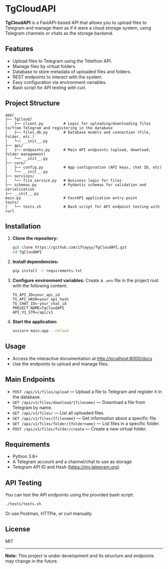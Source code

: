 # TgCloudAPI

**TgCloudAPI** is a FastAPI-based API that allows you to upload files to Telegram and manage them as if it were a cloud storage system, using Telegram channels or chats as the storage backend.

## Features

- Upload files to Telegram using the Telethon API.
- Manage files by virtual folders.
- Database to store metadata of uploaded files and folders.
- REST endpoints to interact with the system.
- Easy configuration via environment variables.
- Bash script for API testing with curl.

## Project Structure

```
app/
├── TgCloud/
│   ├── client.py         # Logic for uploading/downloading files to/from Telegram and registering in the database
│   ├── files_db.py       # Database models and connection (File, Folder, etc.)
│   └── __init__.py
├── api/
│   ├── endpoints.py      # Main API endpoints (upload, download, folder management)
│   └── __init__.py
├── core/
│   ├── config.py         # App configuration (API keys, chat ID, etc)
│   └── __init__.py
├── services/
│   └── file_service.py   # Business logic for files
├── schemas.py            # Pydantic schemas for validation and serialization
├── __init__.py
main.py                   # FastAPI application entry point
tests/
│   └── tests.sh          # Bash script for API endpoint testing with curl
```

## Installation

1. **Clone the repository:**
   ```bash
   git clone https://github.com/17tayyy/TgCloudAPI.git
   cd TgCloudAPI
   ```

2. **Install dependencies:**
   ```bash
   pip install -r requirements.txt
   ```

3. **Configure environment variables:**
   Create a `.env` file in the project root with the following content:
   ```
   TG_API_ID=your_api_id
   TG_API_HASH=your_api_hash
   TG_CHAT_ID=-your_chat_id
   PROJECT_NAME=TgCloudAPI
   API_V1_STR=/api/v1
   ```

4. **Start the application:**
   ```bash
   uvicorn main:app --reload
   ```

## Usage

- Access the interactive documentation at [http://localhost:8000/docs](http://localhost:8000/docs)
- Use the endpoints to upload and manage files.

## Main Endpoints

- `POST /api/v1/files/upload` — Upload a file to Telegram and register it in the database.
- `GET /api/v1/files/download/{filename}` — Download a file from Telegram by name.
- `GET /api/v1/files/` — List all uploaded files.
- `GET /api/v1/files/{filename}` — Get information about a specific file.
- `GET /api/v1/files/folder/{foldername}` — List files in a specific folder.
- `POST /api/v1/files/folder/create` — Create a new virtual folder.

## Requirements

- Python 3.8+
- A Telegram account and a channel/chat to use as storage
- Telegram API ID and Hash (https://my.telegram.org)

## API Testing

You can test the API endpoints using the provided bash script:

```bash
./tests/tests.sh
```

Or use Postman, HTTPie, or curl manually.

## License

MIT

---

**Note:** This project is under development and its structure and endpoints may change in the future.
